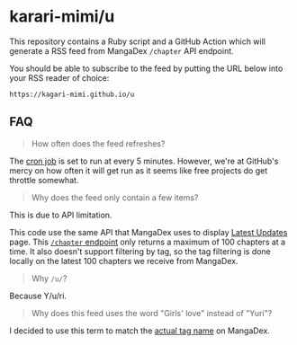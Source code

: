 # karari-mimi/u

This repository contains a Ruby script and a GitHub Action
which will generate a RSS feed from MangaDex `/chapter` API endpoint.

You should be able to subscribe to the feed
by putting the URL below into your RSS reader of choice:

```
https://kagari-mimi.github.io/u
```

## FAQ

> How often does the feed refreshes?

The [cron job][cron] is set to run at every 5 minutes.
However, we're at GitHub's mercy on how often it will get run
as it seems like free projects do get throttle somewhat.

[cron]: https://github.com/kagari-mimi/u/blob/95fdc7e5d203e80cf6a506328f301e49a8423fe6/.github/workflows/build-atom-feed.yml#L8

> Why does the feed only contain a few items?

This is due to API limitation.

This code use the same API that MangaDex uses to display [Latest Updates][Latest Updates] page.
This [`/chapter` endpoint][endpoint] only returns a maximum of 100 chapters at a time.
It also doesn't support filtering by tag,
so the tag filtering is done locally
on the latest 100 chapters we receive from MangaDex.

[Latest Updates]: https://mangadex.org/titles/latest
[endpoint]: https://api.mangadex.org/docs/redoc.html#tag/Chapter/operation/get-chapter

> Why `/u/`?

Because Y/u/ri.

> Why does this feed uses the word "Girls' love" instead of "Yuri"?

I decided to use this term to match the [actual tag name][tag] on MangaDex.

[tag]: https://mangadex.org/tag/a3c67850-4684-404e-9b7f-c69850ee5da6/girls-love
